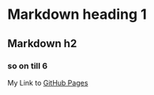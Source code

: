 # Markdown heading 1
## Markdown h2
### so on till 6

My Link to [GitHub Pages](https://pages.github.com/)
